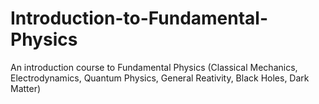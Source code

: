 # Introduction-to-Fundamental-Physics
An introduction course to Fundamental Physics (Classical Mechanics, Electrodynamics, Quantum Physics, General Reativity, Black Holes, Dark Matter)
